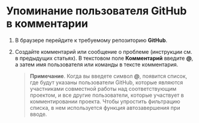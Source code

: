# Упоминание пользователя GitHub в комментарии

1.  В браузере перейдите к требуемому репозиторию **GitHub**.

2.  Создайте комментарий или сообщение о проблеме (инструкции см. в предыдущих статьях). В текстовом поле **Комментарий** введите **@**, а затем имя пользователя или команды в тексте комментария.

    > **Примечание**. Когда вы введете символ **@**, появится список, где будут указаны пользователи GitHub, которые являются участниками совместной работы над соответствующим проектом, и все другие пользователи, которые участвует в комментировании проекта. Чтобы упростить фильтрацию списка, в нем используется функция автозавершения при вводе.
